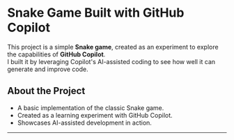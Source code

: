 # Snake Game Built with GitHub Copilot

This project is a simple **Snake game**, created as an experiment to explore the capabilities of **GitHub Copilot**.  
I built it by leveraging Copilot's AI-assisted coding to see how well it can generate and improve code.

## **About the Project**
- A basic implementation of the classic Snake game.
- Created as a learning experiment with GitHub Copilot.
- Showcases AI-assisted development in action.

---
